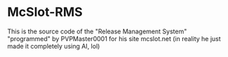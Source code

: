 # McSlot-RMS

This is the source code of the "Release Management System" "programmed" by PVPMaster0001 for his site mcslot.net (in reality he just made it completely using AI, lol)


